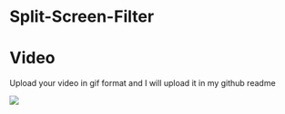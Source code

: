 # Split-Screen-Filter

# Video

Upload your video in gif format and I will upload it in my github readme

![](https://github.com/18harsh/Split-Screen-Filter/blob/main/video.gif)
